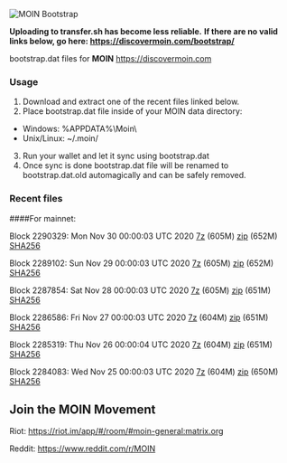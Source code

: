 ![MOIN Bootstrap](https://i.imgur.com/KjM1jMp.jpg)

**Uploading to transfer.sh has become less reliable.**
**If there are no valid links below, go here: https://discovermoin.com/bootstrap/**

bootstrap.dat files for **MOIN** https://discovermoin.com

### Usage

1. Download and extract one of the recent files linked below.
2. Place bootstrap.dat file inside of your MOIN data directory:
 - Windows: %APPDATA%\Moin\
 - Unix/Linux: ~/.moin/
3. Run your wallet and let it sync using bootstrap.dat
4. Once sync is done bootstrap.dat file will be renamed to bootstrap.dat.old automagically and can be safely removed.


### Recent files

####For mainnet:

Block 2290329: Mon Nov 30 00:00:03 UTC 2020 [7z]() (605M) [zip]() (652M) [SHA256]()

Block 2289102: Sun Nov 29 00:00:03 UTC 2020 [7z]() (605M) [zip]() (652M) [SHA256]()

Block 2287854: Sat Nov 28 00:00:03 UTC 2020 [7z]() (605M) [zip]() (651M) [SHA256]()

Block 2286586: Fri Nov 27 00:00:03 UTC 2020 [7z]() (604M) [zip]() (651M) [SHA256]()

Block 2285319: Thu Nov 26 00:00:04 UTC 2020 [7z]() (604M) [zip]() (651M) [SHA256]()

Block 2284083: Wed Nov 25 00:00:03 UTC 2020 [7z]() (604M) [zip]() (650M) [SHA256]()

## Join the MOIN Movement

Riot: https://riot.im/app/#/room/#moin-general:matrix.org

Reddit: https://www.reddit.com/r/MOIN
